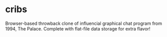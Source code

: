 # cribs
Browser-based throwback clone of influencial graphical chat program from 1994, The Palace. Complete with flat-file data storage for extra flavor!
